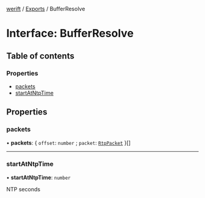 [werift](../README.md) / [Exports](../modules.md) / BufferResolve

# Interface: BufferResolve

## Table of contents

### Properties

- [packets](BufferResolve.md#packets)
- [startAtNtpTime](BufferResolve.md#startatntptime)

## Properties

### packets

• **packets**: { `offset`: `number` ; `packet`: [`RtpPacket`](../classes/RtpPacket.md)  }[]

___

### startAtNtpTime

• **startAtNtpTime**: `number`

NTP seconds
